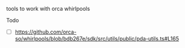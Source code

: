 tools to work with orca whirlpools

Todo
- [ ] https://github.com/orca-so/whirlpools/blob/bdb267e/sdk/src/utils/public/pda-utils.ts#L165